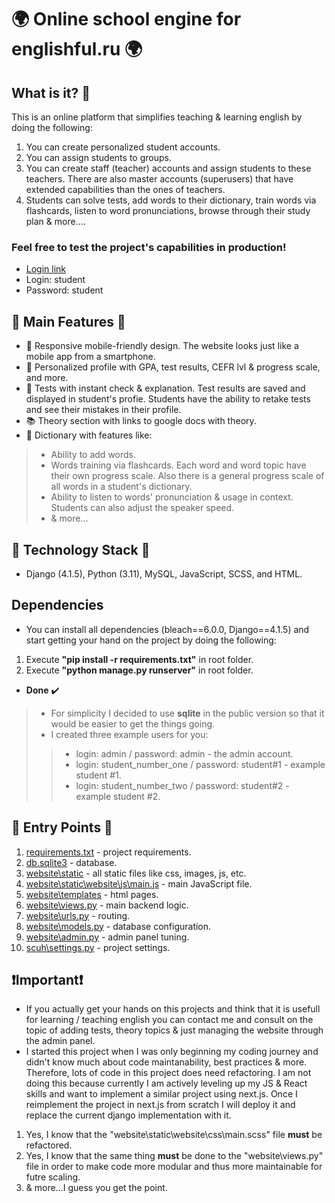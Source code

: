 # 🌍 Online school engine for englishful.ru 🌍
## What is it? 🧐
This is an online platform that simplifies teaching & learning english by doing the following:
1. You can create personalized student accounts.
2. You can assign students to groups.
3. You can create staff (teacher) accounts and assign students to these teachers. There are also master accounts (superusers) that have extended capabilities than the ones of teachers.
4. Students can solve tests, add words to their dictionary, train words via flashcards, listen to word pronunciations, browse through their study plan & more....

### Feel free to test the project's capabilities in production!
* [Login link](https://englishful.ru/login)
* Login: student
* Password: student

## 🌟 Main Features 🌟
* 📱 Responsive mobile-friendly design. The website looks just like a mobile app from a smartphone.
* 🙋 Personalized profile with GPA, test results, CEFR lvl & progress scale, and more.
* 📑 Tests with instant check & explanation. Test results are saved and displayed in student's profie. Students have the ability to retake tests and see their mistakes in their profile.
* 📚 Theory section with links to google docs with theory.
* 📖 Dictionary with features like:
> * Ability to add words.
> * Words training via flashcards. Each word and word topic have their own progress scale. Also there is a general progress scale of all words in a student's dictionary.
> * Ability to listen to words' pronunciation & usage in context. Students can also adjust the speaker speed.
> * & more...

## 🔧 Technology Stack 🔧
* Django (4.1.5), Python (3.11), MySQL, JavaScript, SCSS, and HTML.

## Dependencies
* You can install all dependencies (bleach==6.0.0, Django==4.1.5) and start getting your hand on the project by doing the following:
1. Execute **"pip install -r requirements.txt"** in root folder.
2. Execute **"python manage.py runserver"** in root folder.
* **Done** ✔️
> * For simplicity I decided to use **sqlite** in the public version so that it would be easier to get the things going.
> * I created three example users for you:
>> * login: admin / password: admin - the admin account.
>> * login: student_number_one / password: student#1 - example student #1.
>> * login: student_number_two / password: student#2 - example student #2.

## &#128194; Entry Points &#128194;
1. [requirements.txt](https://github.com/wassupOG/englishful-public/blob/main/requirements.txt) - project requirements.
2. [db.sqlite3](https://github.com/wassupOG/englishful-public/blob/main/db.sqlite3) - database.
3. [website\static](https://github.com/wassupOG/englishful-public/tree/main/website/static/website) - all static files like css, images, js, etc.
4. [website\static\website\js\main.js](https://github.com/wassupOG/englishful-public/blob/main/website/static/website/js/main.js) - main JavaScript file.
5. [website\templates](https://github.com/wassupOG/englishful-public/tree/main/website/templates/website) - html pages.
6. [website\views.py](https://github.com/wassupOG/englishful-public/blob/main/website/views.py) - main backend logic.
7. [website\urls.py](https://github.com/wassupOG/englishful-public/blob/main/website/urls.py) - routing.
8. [website\models.py](https://github.com/wassupOG/englishful-public/blob/main/website/models.py) - database configuration.
9. [website\admin.py](https://github.com/wassupOG/englishful-public/blob/main/website/admin.py) - admin panel tuning.
10. [scuh\settings.py](https://github.com/wassupOG/englishful-public/blob/main/scuh/settings.py) - project settings.

## ❗Important❗
* If you actually get your hands on this projects and think that it is usefull for learning / teaching english you can contact me and consult on the topic of adding tests, theory topics & just managing the website through the admin panel.
* I started this project when I was only beginning my coding journey and didn't know much about code maintanability, best practices & more. Therefore, lots of code in this project does need refactoring. I am not doing this because currently I am actively leveling up my JS & React skills and want to implement a similar project using next.js. Once I reimplement the project in next.js from scratch I will deploy it and replace the current django implementation with it.
1. Yes, I know that the "website\static\website\css\main.scss" file **must** be refactored.
2. Yes, I know that the same thing **must** be done to the "website\views.py" file in order to make code more modular and thus more maintainable for futre scaling.
3. & more...I guess you get the point.
